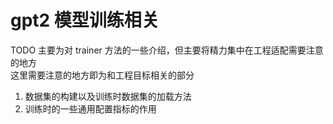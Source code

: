 # gpt2 模型训练相关
TODO 主要为对 trainer 方法的一些介绍，但主要将精力集中在工程适配需要注意的地方  
这里需要注意的地方即为和工程目标相关的部分
1. 数据集的构建以及训练时数据集的加载方法  
1. 训练时的一些通用配置指标的作用  


